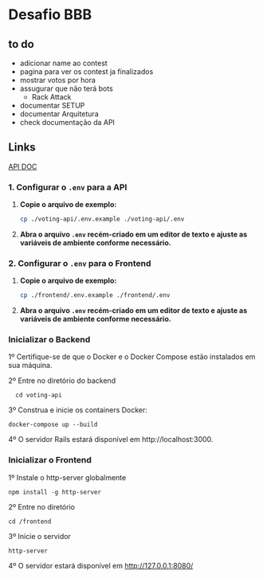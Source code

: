 # Desafio BBB
## to do
- adicionar name ao contest
- pagina para ver os contest ja finalizados
- mostrar votos por hora
- assugurar que não terá bots
  - Rack Attack
- documentar SETUP
- documentar Arquitetura
- check documentação da API

## Links
[API DOC](https://documenter.getpostman.com/view/29899640/2sA3s7iojn)

### 1. Configurar o `.env` para a API

1. **Copie o arquivo de exemplo:**
   ```bash
   cp ./voting-api/.env.example ./voting-api/.env
   ```

2. **Abra o arquivo `.env` recém-criado em um editor de texto e ajuste as variáveis de ambiente conforme necessário.**

### 2. Configurar o `.env` para o Frontend

1. **Copie o arquivo de exemplo:**
   ```bash
   cp ./frontend/.env.example ./frontend/.env
   ```

2. **Abra o arquivo `.env` recém-criado em um editor de texto e ajuste as variáveis de ambiente conforme necessário.**

### Inicializar o Backend

1º Certifique-se de que o Docker e o Docker Compose estão instalados em sua máquina.

2º Entre no diretório do backend

```
  cd voting-api
```

3º Construa e inicie os containers Docker:

```
docker-compose up --build
```

4º O servidor Rails estará disponível em http://localhost:3000.

### Inicializar o Frontend

1º Instale o http-server globalmente

```
npm install -g http-server
```

2º Entre no diretório

```
cd /frontend
```

3º Inicie o servidor

```
http-server
```

4º O servidor estará disponível em http://127.0.0.1:8080/
